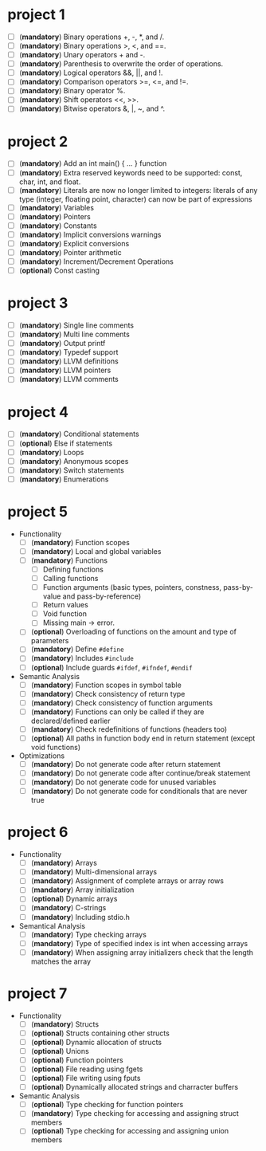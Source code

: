 # project 1

- [ ] (**mandatory**) Binary operations +, -, *, and /.
- [ ] (**mandatory**) Binary operations >, <, and ==.
- [ ] (**mandatory**) Unary operators + and -.
- [ ] (**mandatory**) Parenthesis to overwrite the order of operations.
- [ ] (**mandatory**) Logical operators &&, ||, and !.
- [ ] (**mandatory**) Comparison operators >=, <=, and !=.
- [ ] (**mandatory**) Binary operator %.
- [ ] (**mandatory**) Shift operators <<, >>.
- [ ] (**mandatory**) Bitwise operators &, |, ~, and ^.

# project 2

- [ ] (**mandatory**) Add an int main() { ... } function
- [ ] (**mandatory**) Extra reserved keywords need to be supported: const, char, int, and float.
- [ ] (**mandatory**) Literals are now no longer limited to integers: literals of any type (integer, floating point,
  character) can now be part of expressions
- [ ] (**mandatory**) Variables
- [ ] (**mandatory**) Pointers
- [ ] (**mandatory**) Constants
- [ ] (**mandatory**) Implicit conversions warnings
- [ ] (**mandatory**) Explicit conversions
- [ ] (**mandatory**) Pointer arithmetic
- [ ] (**mandatory**) Increment/Decrement Operations
- [ ] (**optional**) Const casting

# project 3

- [ ] (**mandatory**) Single line comments
- [ ] (**mandatory**) Multi line comments
- [ ] (**mandatory**) Output printf
- [ ] (**mandatory**) Typedef support
- [ ] (**mandatory**) LLVM definitions
- [ ] (**mandatory**) LLVM pointers
- [ ] (**mandatory**) LLVM comments

# project 4

- [ ] (**mandatory**) Conditional statements
- [ ] (**optional**) Else if statements
- [ ] (**mandatory**) Loops
- [ ] (**mandatory**) Anonymous scopes
- [ ] (**mandatory**) Switch statements
- [ ] (**mandatory**) Enumerations

# project 5

- Functionality
  - [ ] (**mandatory**) Function scopes
  - [ ] (**mandatory**) Local and global variables
  - [ ] (**mandatory**) Functions
    - [ ] Defining functions
    - [ ] Calling functions
    - [ ] Function arguments (basic types, pointers, constness, pass-by-value and pass-by-reference)
    - [ ] Return values
    - [ ] Void function
    - [ ] Missing main -> error.
  - [ ] (**optional**) Overloading of functions on the amount and type of parameters
  - [ ] (**mandatory**) Define `#define` 
  - [ ] (**mandatory**) Includes `#include`
  - [ ] (**optional**) Include guards `#ifdef`, `#ifndef`, `#endif`
- Semantic Analysis
  - [ ] (**mandatory**) Function scopes in symbol table
  - [ ] (**mandatory**) Check consistency of return type
  - [ ] (**mandatory**) Check consistency of function arguments
  - [ ] (**mandatory**) Functions can only be called if they are declared/defined earlier
  - [ ] (**mandatory**) Check redefinitions of functions (headers too)
  - [ ] (**optional**) All paths in function body end in return statement (except void functions)
- Optimizations
  - [ ] (**mandatory**) Do not generate code after return statement
  - [ ] (**mandatory**) Do not generate code after continue/break statement
  - [ ] (**mandatory**) Do not generate code for unused variables
  - [ ] (**mandatory**) Do not generate code for conditionals that are never true

# project 6

- Functionality
  - [ ] (**mandatory**) Arrays
  - [ ] (**mandatory**) Multi-dimensional arrays
  - [ ] (**mandatory**) Assignment of complete arrays or array rows
  - [ ] (**mandatory**) Array initialization
  - [ ] (**optional**) Dynamic arrays
  - [ ] (**mandatory**) C-strings
  - [ ] (**mandatory**) Including stdio.h
- Semantical Analysis
  - [ ] (**mandatory**) Type checking arrays
  - [ ] (**mandatory**) Type of specified index is int when accessing arrays
  - [ ] (**mandatory**) When assigning array initializers check that the length matches the array

# project 7

- Functionality
  - [ ] (**mandatory**) Structs
  - [ ] (**optional**) Structs containing other structs
  - [ ] (**optional**) Dynamic allocation of structs
  - [ ] (**optional**) Unions
  - [ ] (**optional**) Function pointers
  - [ ] (**optional**) File reading using fgets
  - [ ] (**optional**) File writing using fputs
  - [ ] (**optional**) Dynamically allocated strings and charracter buffers
- Semantic Analysis
  - [ ] (**optional**) Type checking for function pointers
  - [ ] (**mandatory**) Type checking for accessing and assigning struct members
  - [ ] (**optional**) Type checking for accessing and assigning union members